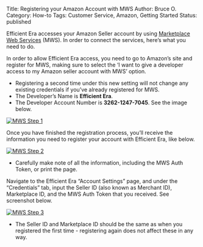 Title: Registering your Amazon Account with MWS
Author: Bruce O.
Category: How-to
Tags: Customer Service, Amazon, Getting Started
Status: published

Efficient Era accesses your Amazon Seller account by using [Marketplace Web Services](https://sellercentral.amazon.com/gp/mws/registration/register.html?%2AVersion%2A=1&%2Aentries%2A=0&signInPageDisplayed=1 "MWS") (MWS). In order to connect the services, here’s what you need to do. 

In order to allow Efficient Era access, you need to go to Amazon’s site and register for MWS, making sure to select the ‘I want to give a developer access to my Amazon seller account with MWS’ option.

* Registering a second time under this new setting will not change any existing credentials if you’ve already registered for MWS. 
* The Developer’s Name is **Efficient Era**. 
* The Developer Account Number is **3262-1247-7045**. See the image below.

[![MWS Step 1](https://s3-eu-west-1.amazonaws.com/efficientera.com/images/blog/2015/08/registering_amazon_mws_1.jpg "MWS Step 1")](https://sellercentral.amazon.com/gp/mws/registration/register.html?%2AVersion%2A=1&%2Aentries%2A=0&signInPageDisplayed=1)

Once you have finished the registration process, you’ll receive the information you need to register your account with Efficient Era, like below.

[![MWS Step 2](https://s3-eu-west-1.amazonaws.com/efficientera.com/images/blog/2015/08/registering_amazon_mws_2.jpg "MWS Step 2")](https://sellercentral.amazon.com/gp/mws/registration/register.html?%2AVersion%2A=1&%2Aentries%2A=0&signInPageDisplayed=1)

* Carefully make note of all the information, including the MWS Auth Token, or print the page.

Navigate to the Efficient Era “Account Settings” page, and under the “Credentials” tab, input the Seller ID (also known as Merchant ID), Marketplace ID, and the MWS Auth Token that you received. See screenshot below.

[![MWS Step 3](https://s3-eu-west-1.amazonaws.com/efficientera.com/images/blog/2015/08/registering_amazon_mws_3.jpg "MWS Step 3")](https://app.efficientera.com/login/?next=/settings/)

* The Seller ID and Marketplace ID should be the same as when you registered the first time - registering again does not affect these in any way.
